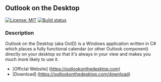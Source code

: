 ## Outlook on the Desktop

[![License: MIT](https://img.shields.io/badge/License-MIT-yellow.svg)](https://opensource.org/licenses/MIT) [![Build status](https://ci.appveyor.com/api/projects/status/dl2uq05i9yaowavd?svg=true)](https://ci.appveyor.com/project/mscrivo/ootd)

### Description
Outlook on the Desktop (aka OotD) is a Windows application written in C# which places a fully functional calendar (or other Outlook component) directly on your desktop so that it's always in your view and makes you much more likely to use it.

* [Officlal Website] (https://outlookonthedesktop.com)
* [Download] (https://outlookonthedesktop.com/download)
